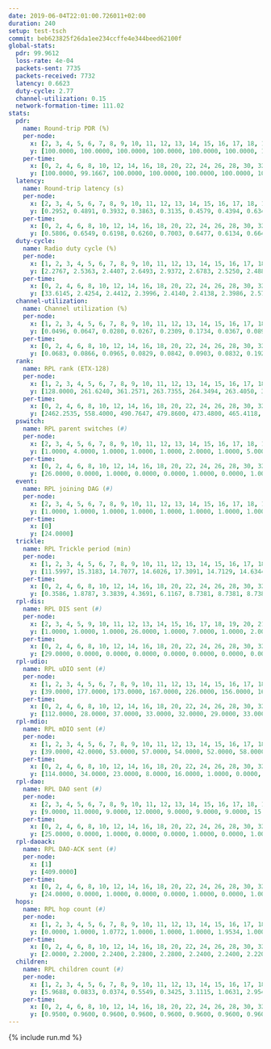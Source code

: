 ```yaml
---
date: 2019-06-04T22:01:00.726011+02:00
duration: 240
setup: test-tsch
commit: beb623825f26da1ee234ccffe4e344beed62100f
global-stats:
  pdr: 99.9612
  loss-rate: 4e-04
  packets-sent: 7735
  packets-received: 7732
  latency: 0.6623
  duty-cycle: 2.77
  channel-utilization: 0.15
  network-formation-time: 111.02
stats:
  pdr:
    name: Round-trip PDR (%)
    per-node:
      x: [2, 3, 4, 5, 6, 7, 8, 9, 10, 11, 12, 13, 14, 15, 16, 17, 18, 19, 20, 21, 22, 23, 24, 25]
      y: [100.0000, 100.0000, 100.0000, 100.0000, 100.0000, 100.0000, 100.0000, 100.0000, 100.0000, 100.0000, 100.0000, 100.0000, 100.0000, 100.0000, 100.0000, 100.0000, 100.0000, 100.0000, 100.0000, 99.3750, 100.0000, 100.0000, 100.0000, 99.6825]
    per-time:
      x: [0, 2, 4, 6, 8, 10, 12, 14, 16, 18, 20, 22, 24, 26, 28, 30, 32, 34, 36, 38, 40, 42, 44, 46, 48, 50, 52, 54, 56, 58, 60, 62, 64, 66, 68, 70, 72, 74, 76, 78, 80, 82, 84, 86, 88, 90, 92, 94, 96, 98, 100, 102, 104, 106, 108, 110, 112, 114, 116, 118, 120, 122, 124, 126, 128, 130]
      y: [100.0000, 99.1667, 100.0000, 100.0000, 100.0000, 100.0000, 100.0000, 100.0000, 100.0000, 100.0000, 100.0000, 100.0000, 100.0000, 100.0000, 100.0000, 100.0000, 100.0000, 100.0000, 99.1667, 100.0000, 100.0000, 100.0000, 100.0000, 100.0000, 100.0000, 100.0000, 100.0000, 100.0000, 100.0000, 100.0000, 100.0000, 100.0000, 100.0000, 100.0000, 100.0000, 100.0000, 100.0000, 100.0000, 100.0000, 100.0000, 100.0000, 100.0000, 100.0000, 100.0000, 100.0000, 99.1667, 100.0000, 100.0000, 100.0000, 100.0000, 100.0000, 100.0000, 100.0000, 100.0000, 100.0000, 100.0000, 100.0000, 100.0000, 100.0000, 100.0000, 100.0000, 100.0000, 100.0000, 100.0000, 100.0000, null]
  latency:
    name: Round-trip latency (s)
    per-node:
      x: [2, 3, 4, 5, 6, 7, 8, 9, 10, 11, 12, 13, 14, 15, 16, 17, 18, 19, 20, 21, 22, 23, 24, 25]
      y: [0.2952, 0.4891, 0.3932, 0.3863, 0.3135, 0.4579, 0.4394, 0.6349, 0.5324, 0.8312, 0.4991, 0.5371, 0.5338, 0.6011, 0.6276, 0.8866, 0.7320, 0.8949, 0.8278, 0.9277, 1.0072, 0.9980, 1.0148, 0.9709]
    per-time:
      x: [0, 2, 4, 6, 8, 10, 12, 14, 16, 18, 20, 22, 24, 26, 28, 30, 32, 34, 36, 38, 40, 42, 44, 46, 48, 50, 52, 54, 56, 58, 60, 62, 64, 66, 68, 70, 72, 74, 76, 78, 80, 82, 84, 86, 88, 90, 92, 94, 96, 98, 100, 102, 104, 106, 108, 110, 112, 114, 116, 118, 120, 122, 124, 126, 128, 130]
      y: [0.5806, 0.6549, 0.6198, 0.6260, 0.7003, 0.6477, 0.6134, 0.6647, 0.6768, 0.6784, 0.6310, 0.6071, 0.6327, 0.6684, 0.6027, 0.6710, 0.6621, 0.6115, 0.6777, 0.6696, 0.6348, 0.6538, 0.6361, 0.6525, 0.6218, 0.5921, 0.6348, 0.6732, 0.6532, 0.6283, 0.6531, 0.6525, 0.5880, 0.6037, 0.6550, 0.6483, 0.6520, 0.6528, 0.6719, 0.5956, 0.6264, 0.6810, 0.7194, 0.6705, 0.5986, 0.5859, 0.5612, 0.6961, 0.6383, 0.7110, 0.7402, 0.6559, 0.6157, 0.6849, 0.7127, 0.6876, 0.6894, 0.7145, 0.6650, 0.8204, 0.9276, 0.8548, 0.7111, 0.7134, 0.7841, null]
  duty-cycle:
    name: Radio duty cycle (%)
    per-node:
      x: [1, 2, 3, 4, 5, 6, 7, 8, 9, 10, 11, 12, 13, 14, 15, 16, 17, 18, 19, 20, 21, 22, 23, 24, 25]
      y: [2.2767, 2.5363, 2.4407, 2.6493, 2.9372, 2.6783, 2.5250, 2.4884, 2.4837, 2.5908, 2.4852, 2.5295, 2.5603, 2.4961, 2.5531, 2.6543, 2.5920, 2.6909, 2.7681, 2.6443, 2.6920, 2.6834, 2.7164, 2.8547, 2.8805]
    per-time:
      x: [0, 2, 4, 6, 8, 10, 12, 14, 16, 18, 20, 22, 24, 26, 28, 30, 32, 34, 36, 38, 40, 42, 44, 46, 48, 50, 52, 54, 56, 58, 60, 62, 64, 66, 68, 70, 72, 74, 76, 78, 80, 82, 84, 86, 88, 90, 92, 94, 96, 98, 100, 102, 104, 106, 108, 110, 112, 114, 116, 118, 120, 122, 124, 126, 128, 130, 132, 134, 136, 138, 140, 142, 144, 146, 148, 150, 152, 154, 156, 158, 160, 162, 164, 166, 168, 170, 172, 174, 176, 178, 180, 182, 184, 186, 188, 190, 192, 194, 196, 198, 200, 202, 204, 206, 208, 210, 212, 214, 216, 218, 220, 222, 224, 226, 228, 230, 232, 234, 236, 238, 240]
      y: [33.6145, 2.4254, 2.4412, 2.3996, 2.4140, 2.4138, 2.3986, 2.5707, 2.6651, 2.4836, 5.5163, 2.4559, 2.4116, 2.4036, 2.4293, 2.4122, 2.4107, 2.6479, 2.7260, 2.7563, 2.8667, 2.4065, 2.4162, 2.4090, 2.8717, 2.8069, 2.7711, 2.9302, 2.4207, 2.6846, 2.8135, 2.7958, 3.3771, 2.7087, 2.3943, 2.4045, 2.6905, 2.7182, 2.8380, 2.9126, 2.4087, 2.4199, 2.4073, 2.4301, 2.4081, 2.4015, 2.4108, 2.3895, 2.4124, 2.3962, 2.4224, 2.6543, 2.4774, 2.4337, 2.3978, 2.4093, 2.4084, 2.4217, 2.4136, 2.4000, 2.4168, 2.4241, 2.4199, 2.3965, 2.5393, 2.1619, 2.2502, 2.2737, 2.3374, 2.3713, 2.3679, 2.3992, 2.3520, 2.2802, 2.2685, 2.2785, 2.3204, 2.2915, 2.2708, 2.2649, 2.2659, 2.2560, 2.2610, 2.2619, 2.2636, 2.2611, 2.2679, 2.2647, 2.2582, 2.2631, 2.2615, 2.2687, 2.2647, 2.2607, 2.2586, 2.2636, 2.2619, 2.2598, 2.2571, 2.2611, 2.2671, 2.2631, 2.2648, 2.2597, 2.2631, 2.2660, 2.2577, 2.2625, 2.2600, 2.2658, 2.2641, 2.2559, 2.2624, 2.2578, 2.2635, 2.2559, 2.2653, 2.2596, 2.2596, 2.2627, 2.2651]
  channel-utilization:
    name: Channel utilization (%)
    per-node:
      x: [1, 2, 3, 4, 5, 6, 7, 8, 9, 10, 11, 12, 13, 14, 15, 16, 17, 18, 19, 20, 21, 22, 23, 24, 25]
      y: [0.0496, 0.0647, 0.0280, 0.0267, 0.2309, 0.1734, 0.0367, 0.0895, 0.0282, 0.0275, 0.0295, 0.0280, 0.1321, 0.0379, 0.0658, 0.0526, 0.0319, 0.0617, 0.0323, 0.0442, 0.0281, 0.0320, 0.0281, 0.0263, 0.0268]
    per-time:
      x: [0, 2, 4, 6, 8, 10, 12, 14, 16, 18, 20, 22, 24, 26, 28, 30, 32, 34, 36, 38, 40, 42, 44, 46, 48, 50, 52, 54, 56, 58, 60, 62, 64, 66, 68, 70, 72, 74, 76, 78, 80, 82, 84, 86, 88, 90, 92, 94, 96, 98, 100, 102, 104, 106, 108, 110, 112, 114, 116, 118, 120, 122, 124, 126, 128, 130, 132, 134, 136, 138, 140, 142, 144, 146, 148, 150, 152, 154, 156, 158, 160, 162, 164, 166, 168, 170, 172, 174, 176, 178, 180, 182, 184, 186, 188, 190, 192, 194, 196, 198, 200, 202, 204, 206, 208, 210, 212, 214, 216, 218, 220, 222, 224, 226, 228, 230, 232, 234, 236, 238, 240]
      y: [0.0683, 0.0866, 0.0965, 0.0829, 0.0842, 0.0903, 0.0832, 0.1921, 0.1965, 0.1171, 0.1404, 0.0956, 0.0883, 0.0858, 0.0960, 0.0882, 0.0874, 0.2126, 0.2274, 0.2407, 0.2870, 0.0866, 0.0893, 0.0867, 0.3043, 0.2534, 0.2474, 0.3288, 0.0932, 0.2340, 0.2752, 0.2566, 0.2522, 0.2294, 0.0807, 0.0856, 0.2422, 0.2243, 0.2855, 0.3061, 0.0855, 0.0900, 0.0877, 0.0958, 0.0864, 0.0842, 0.0879, 0.0775, 0.0879, 0.0805, 0.0932, 0.2159, 0.1395, 0.0751, 0.0834, 0.0876, 0.0877, 0.0922, 0.0883, 0.0825, 0.0907, 0.0948, 0.0933, 0.0835, 0.1882, 0.0155, 0.0226, 0.0172, 0.0372, 0.0485, 0.0487, 0.0620, 0.0415, 0.0226, 0.0199, 0.0245, 0.0324, 0.0281, 0.0205, 0.0178, 0.0200, 0.0180, 0.0193, 0.0183, 0.0185, 0.0195, 0.0223, 0.0205, 0.0187, 0.0201, 0.0197, 0.0224, 0.0202, 0.0185, 0.0185, 0.0202, 0.0191, 0.0195, 0.0176, 0.0196, 0.0217, 0.0189, 0.0212, 0.0181, 0.0205, 0.0216, 0.0184, 0.0181, 0.0190, 0.0216, 0.0207, 0.0173, 0.0190, 0.0184, 0.0208, 0.0177, 0.0194, 0.0187, 0.0186, 0.0200, 0.0200]
  rank:
    name: RPL rank (ETX-128)
    per-node:
      x: [1, 2, 3, 4, 5, 6, 7, 8, 9, 10, 11, 12, 13, 14, 15, 16, 17, 18, 19, 20, 21, 22, 23, 24, 25]
      y: [128.0000, 261.6240, 361.2571, 263.7355, 264.3494, 263.4050, 362.7160, 315.9339, 704.9231, 5111.6079, 730.5755, 924.3373, 402.0244, 744.0816, 488.7967, 477.5813, 3284.1069, 820.9633, 545.2149, 868.3918, 2179.5195, 2171.2392, 721.0000, 698.9508, 693.4000]
    per-time:
      x: [0, 2, 4, 6, 8, 10, 12, 14, 16, 18, 20, 22, 24, 26, 28, 30, 32, 34, 36, 38, 40, 42, 44, 46, 48, 50, 52, 54, 56, 58, 60, 62, 64, 66, 68, 70, 72, 74, 76, 78, 80, 82, 84, 86, 88, 90, 92, 94, 96, 98, 100, 102, 104, 106, 108, 110, 112, 114, 116, 118, 120, 122, 124, 126, 128, 130, 132, 134, 136, 138, 140, 142, 144, 146, 148, 150, 152, 154, 156, 158, 160, 162, 164, 166, 168, 170, 172, 174, 176, 178, 180, 182, 184, 186, 188, 190, 192, 194, 196, 198, 200, 202, 204, 206, 208, 210, 212, 214, 216, 218, 220, 222, 224, 226, 228, 230, 232, 234, 236, 238, 240]
      y: [2462.2535, 558.4000, 490.7647, 479.8600, 473.4800, 465.4118, 463.8800, 466.6667, 306.5040, 293.3558, 277.3148, 299.4160, 461.6863, 459.4200, 469.9800, 477.9000, 479.0000, 295.3333, 280.8725, 279.9393, 292.1385, 453.0200, 455.7400, 455.7000, 300.3623, 280.8510, 276.7500, 293.7049, 453.6000, 452.6000, 299.4289, 277.7039, 275.0624, 298.2188, 442.8000, 443.1800, 444.5000, 281.0231, 279.3939, 283.1714, 331.7519, 447.8600, 449.6200, 445.0784, 449.9608, 447.5600, 443.7000, 444.4600, 449.3200, 446.9200, 447.9412, 452.5200, 292.9124, 275.8785, 283.7414, 398.8684, 473.5098, 470.3800, 479.7400, 483.5600, 494.5556, 478.2600, 482.6604, 469.4902, 466.7308, 195.8142, 939.8750, 780.5948, 748.1113, 10627.9531, 11315.1061, 9678.9155, 1735.4906, 489.8800, 489.8200, 2847.7636, 1669.6909, 484.4906, 471.5600, 471.0800, 470.5200, 470.8400, 467.0784, 464.5600, 466.9000, 465.2941, 462.1569, 462.9400, 460.9412, 459.6863, 458.1000, 456.9608, 455.9800, 455.4000, 453.5294, 451.2308, 445.1800, 442.9400, 442.6800, 441.4200, 441.5000, 441.6078, 435.8200, 440.0588, 436.7000, 435.8000, 435.4200, 435.0200, 438.2353, 435.8654, 432.2549, 426.7800, 426.8400, 426.1600, 425.8200, 425.4400, 425.0600, 424.7800, 424.1000, 422.9800, 421.7200]
  pswitch:
    name: RPL parent switches (#)
    per-node:
      x: [2, 3, 4, 5, 6, 7, 8, 9, 10, 11, 12, 13, 14, 15, 16, 17, 18, 19, 20, 21, 22, 23, 24, 25]
      y: [1.0000, 4.0000, 1.0000, 1.0000, 1.0000, 2.0000, 1.0000, 5.0000, 22.0000, 3.0000, 6.0000, 5.0000, 3.0000, 5.0000, 5.0000, 13.0000, 4.0000, 2.0000, 3.0000, 11.0000, 11.0000, 5.0000, 4.0000, 5.0000]
    per-time:
      x: [0, 2, 4, 6, 8, 10, 12, 14, 16, 18, 20, 22, 24, 26, 28, 30, 32, 34, 36, 38, 40, 42, 44, 46, 48, 50, 52, 54, 56, 58, 60, 62, 64, 66, 68, 70, 72, 74, 76, 78, 80, 82, 84, 86, 88, 90, 92, 94, 96, 98, 100, 102, 104, 106, 108, 110, 112, 114, 116, 118, 120, 122, 124, 126, 128, 130, 132, 134, 136, 138, 140, 142, 144, 146, 148, 150, 152, 154, 156, 158, 160, 162, 164, 166, 168, 170, 172, 174, 176, 178, 180, 182, 184, 186, 188, 190, 192, 194, 196, 198, 200, 202, 204, 206, 208, 210, 212, 214, 216, 218, 220]
      y: [26.0000, 0.0000, 1.0000, 0.0000, 0.0000, 1.0000, 0.0000, 1.0000, 0.0000, 0.0000, 0.0000, 0.0000, 1.0000, 0.0000, 0.0000, 0.0000, 1.0000, 0.0000, 0.0000, 3.0000, 1.0000, 0.0000, 0.0000, 0.0000, 0.0000, 0.0000, 1.0000, 0.0000, 0.0000, 0.0000, 0.0000, 0.0000, 1.0000, 1.0000, 0.0000, 0.0000, 0.0000, 0.0000, 1.0000, 0.0000, 1.0000, 0.0000, 0.0000, 1.0000, 1.0000, 0.0000, 0.0000, 0.0000, 0.0000, 0.0000, 1.0000, 0.0000, 0.0000, 0.0000, 0.0000, 2.0000, 1.0000, 0.0000, 0.0000, 0.0000, 4.0000, 0.0000, 3.0000, 1.0000, 2.0000, 1.0000, 3.0000, 2.0000, 6.0000, 7.0000, 8.0000, 13.0000, 2.0000, 0.0000, 0.0000, 3.0000, 4.0000, 3.0000, 0.0000, 0.0000, 0.0000, 0.0000, 1.0000, 0.0000, 0.0000, 1.0000, 1.0000, 0.0000, 1.0000, 1.0000, 0.0000, 1.0000, 0.0000, 0.0000, 1.0000, 2.0000, 0.0000, 0.0000, 0.0000, 0.0000, 0.0000, 1.0000, 0.0000, 1.0000, 0.0000, 0.0000, 0.0000, 0.0000, 1.0000, 2.0000, 1.0000]
  event:
    name: RPL joining DAG (#)
    per-node:
      x: [2, 3, 4, 5, 6, 7, 8, 9, 10, 11, 12, 13, 14, 15, 16, 17, 18, 19, 20, 21, 22, 23, 24, 25]
      y: [1.0000, 1.0000, 1.0000, 1.0000, 1.0000, 1.0000, 1.0000, 1.0000, 1.0000, 1.0000, 1.0000, 1.0000, 1.0000, 1.0000, 1.0000, 1.0000, 1.0000, 1.0000, 1.0000, 1.0000, 1.0000, 1.0000, 1.0000, 1.0000]
    per-time:
      x: [0]
      y: [24.0000]
  trickle:
    name: RPL Trickle period (min)
    per-node:
      x: [1, 2, 3, 4, 5, 6, 7, 8, 9, 10, 11, 12, 13, 14, 15, 16, 17, 18, 19, 20, 21, 22, 23, 24, 25]
      y: [11.5997, 15.3183, 14.7077, 14.6026, 17.3091, 14.7129, 14.6344, 14.6235, 14.3852, 15.3057, 14.9953, 14.3908, 14.6759, 14.4993, 14.6293, 15.2160, 13.6179, 14.7506, 14.8598, 15.1435, 14.6176, 15.6823, 15.5606, 15.5158, 15.5149]
    per-time:
      x: [0, 2, 4, 6, 8, 10, 12, 14, 16, 18, 20, 22, 24, 26, 28, 30, 32, 34, 36, 38, 40, 42, 44, 46, 48, 50, 52, 54, 56, 58, 60, 62, 64, 66, 68, 70, 72, 74, 76, 78, 80, 82, 84, 86, 88, 90, 92, 94, 96, 98, 100, 102, 104, 106, 108, 110, 112, 114, 116, 118, 120, 122, 124, 126, 128, 130, 132, 134, 136, 138, 140, 142, 144, 146, 148, 150, 152, 154, 156, 158, 160, 162, 164, 166, 168, 170, 172, 174, 176, 178, 180, 182, 184, 186, 188, 190, 192, 194, 196, 198, 200, 202, 204, 206, 208, 210, 212, 214, 216, 218, 220, 222, 224, 226, 228, 230, 232, 234, 236, 238, 240]
      y: [0.3586, 1.8787, 3.3839, 4.3691, 6.1167, 8.7381, 8.7381, 8.7381, 13.9344, 17.4435, 17.4763, 17.4763, 17.4763, 17.4763, 17.4763, 17.4763, 17.4763, 17.4763, 17.4763, 17.4763, 17.4763, 17.4763, 17.4763, 17.4763, 17.4763, 17.4763, 17.4763, 17.4763, 17.4763, 17.4763, 17.4763, 17.4763, 17.4763, 17.4763, 17.4763, 17.4763, 17.4763, 17.4763, 17.4763, 17.4763, 17.4763, 17.4763, 17.4763, 17.4763, 17.4763, 17.4763, 17.4763, 17.4763, 17.4763, 17.4763, 17.4763, 17.4763, 17.4763, 17.4763, 17.4763, 17.4763, 17.4763, 17.4763, 17.4763, 17.4763, 17.4763, 17.4763, 17.4763, 17.4763, 17.4763, 17.4763, 17.4763, 15.5247, 1.6095, 4.6336, 5.9754, 2.2057, 1.4542, 2.6870, 4.1943, 5.3223, 3.3066, 5.0079, 6.2041, 6.8157, 8.2138, 12.2334, 12.1649, 12.2334, 14.3305, 17.4763, 17.4763, 17.4763, 17.4763, 17.4763, 17.4763, 17.4763, 17.4763, 17.4763, 17.4763, 17.4763, 17.4763, 17.4763, 17.4763, 17.4763, 17.4763, 17.4763, 17.4763, 17.4763, 17.4763, 17.4763, 17.4763, 17.4763, 17.4763, 17.4763, 17.4763, 17.4763, 17.4763, 17.4763, 17.4763, 17.4763, 17.4763, 17.4763, 17.4763, 17.4763, 17.4763]
  rpl-dis:
    name: RPL DIS sent (#)
    per-node:
      x: [2, 3, 4, 5, 9, 10, 11, 12, 13, 14, 15, 16, 17, 18, 19, 20, 21, 22, 23, 24, 25]
      y: [1.0000, 1.0000, 1.0000, 26.0000, 1.0000, 7.0000, 1.0000, 2.0000, 1.0000, 2.0000, 1.0000, 2.0000, 3.0000, 2.0000, 2.0000, 2.0000, 2.0000, 3.0000, 2.0000, 3.0000, 2.0000]
    per-time:
      x: [0, 2, 4, 6, 8, 10, 12, 14, 16, 18, 20, 22, 24, 26, 28, 30, 32, 34, 36, 38, 40, 42, 44, 46, 48, 50, 52, 54, 56, 58, 60, 62, 64, 66, 68, 70, 72, 74, 76, 78, 80, 82, 84, 86, 88, 90, 92, 94, 96, 98, 100, 102, 104, 106, 108, 110, 112, 114, 116, 118, 120, 122, 124, 126, 128, 130, 132, 134, 136, 138, 140, 142, 144, 146, 148, 150, 152]
      y: [29.0000, 0.0000, 0.0000, 0.0000, 0.0000, 0.0000, 0.0000, 0.0000, 0.0000, 1.0000, 1.0000, 0.0000, 0.0000, 0.0000, 0.0000, 0.0000, 0.0000, 0.0000, 3.0000, 2.0000, 1.0000, 0.0000, 0.0000, 0.0000, 1.0000, 1.0000, 0.0000, 2.0000, 0.0000, 0.0000, 1.0000, 0.0000, 2.0000, 1.0000, 0.0000, 0.0000, 0.0000, 2.0000, 2.0000, 2.0000, 1.0000, 0.0000, 0.0000, 0.0000, 0.0000, 0.0000, 0.0000, 0.0000, 0.0000, 0.0000, 0.0000, 0.0000, 0.0000, 1.0000, 2.0000, 0.0000, 0.0000, 0.0000, 0.0000, 0.0000, 0.0000, 0.0000, 0.0000, 0.0000, 0.0000, 0.0000, 0.0000, 1.0000, 2.0000, 3.0000, 3.0000, 1.0000, 1.0000, 0.0000, 0.0000, 0.0000, 1.0000]
  rpl-udio:
    name: RPL uDIO sent (#)
    per-node:
      x: [1, 2, 3, 4, 5, 6, 7, 8, 9, 10, 11, 12, 13, 14, 15, 16, 17, 18, 19, 20, 21, 22, 23, 24, 25]
      y: [39.0000, 177.0000, 173.0000, 167.0000, 226.0000, 156.0000, 169.0000, 156.0000, 173.0000, 188.0000, 171.0000, 174.0000, 170.0000, 177.0000, 167.0000, 175.0000, 185.0000, 172.0000, 174.0000, 174.0000, 179.0000, 173.0000, 176.0000, 177.0000, 171.0000]
    per-time:
      x: [0, 2, 4, 6, 8, 10, 12, 14, 16, 18, 20, 22, 24, 26, 28, 30, 32, 34, 36, 38, 40, 42, 44, 46, 48, 50, 52, 54, 56, 58, 60, 62, 64, 66, 68, 70, 72, 74, 76, 78, 80, 82, 84, 86, 88, 90, 92, 94, 96, 98, 100, 102, 104, 106, 108, 110, 112, 114, 116, 118, 120, 122, 124, 126, 128, 130, 132, 134, 136, 138, 140, 142, 144, 146, 148, 150, 152, 154, 156, 158, 160, 162, 164, 166, 168, 170, 172, 174, 176, 178, 180, 182, 184, 186, 188, 190, 192, 194, 196, 198, 200, 202, 204, 206, 208, 210, 212, 214, 216, 218, 220, 222, 224, 226, 228, 230, 232, 234, 236, 238, 240]
      y: [112.0000, 28.0000, 37.0000, 33.0000, 32.0000, 29.0000, 33.0000, 36.0000, 42.0000, 37.0000, 33.0000, 35.0000, 31.0000, 33.0000, 30.0000, 38.0000, 34.0000, 46.0000, 35.0000, 30.0000, 30.0000, 27.0000, 29.0000, 38.0000, 42.0000, 32.0000, 38.0000, 27.0000, 32.0000, 33.0000, 43.0000, 32.0000, 37.0000, 32.0000, 30.0000, 34.0000, 33.0000, 40.0000, 45.0000, 31.0000, 32.0000, 36.0000, 27.0000, 30.0000, 30.0000, 32.0000, 36.0000, 32.0000, 35.0000, 30.0000, 26.0000, 31.0000, 46.0000, 38.0000, 36.0000, 36.0000, 32.0000, 32.0000, 30.0000, 25.0000, 34.0000, 35.0000, 30.0000, 32.0000, 30.0000, 34.0000, 31.0000, 33.0000, 46.0000, 46.0000, 42.0000, 43.0000, 39.0000, 36.0000, 31.0000, 36.0000, 41.0000, 37.0000, 31.0000, 31.0000, 36.0000, 37.0000, 39.0000, 32.0000, 35.0000, 35.0000, 37.0000, 32.0000, 32.0000, 34.0000, 41.0000, 36.0000, 34.0000, 31.0000, 34.0000, 34.0000, 43.0000, 38.0000, 34.0000, 35.0000, 36.0000, 33.0000, 35.0000, 32.0000, 33.0000, 38.0000, 29.0000, 39.0000, 34.0000, 38.0000, 34.0000, 33.0000, 40.0000, 33.0000, 33.0000, 34.0000, 30.0000, 36.0000, 33.0000, 37.0000, 21.0000]
  rpl-mdio:
    name: RPL mDIO sent (#)
    per-node:
      x: [1, 2, 3, 4, 5, 6, 7, 8, 9, 10, 11, 12, 13, 14, 15, 16, 17, 18, 19, 20, 21, 22, 23, 24, 25]
      y: [39.0000, 42.0000, 53.0000, 57.0000, 54.0000, 52.0000, 58.0000, 56.0000, 62.0000, 37.0000, 50.0000, 55.0000, 51.0000, 58.0000, 62.0000, 45.0000, 46.0000, 48.0000, 46.0000, 43.0000, 35.0000, 31.0000, 32.0000, 32.0000, 32.0000]
    per-time:
      x: [0, 2, 4, 6, 8, 10, 12, 14, 16, 18, 20, 22, 24, 26, 28, 30, 32, 34, 36, 38, 40, 42, 44, 46, 48, 50, 52, 54, 56, 58, 60, 62, 64, 66, 68, 70, 72, 74, 76, 78, 80, 82, 84, 86, 88, 90, 92, 94, 96, 98, 100, 102, 104, 106, 108, 110, 112, 114, 116, 118, 120, 122, 124, 126, 128, 130, 132, 134, 136, 138, 140, 142, 144, 146, 148, 150, 152, 154, 156, 158, 160, 162, 164, 166, 168, 170, 172, 174, 176, 178, 180, 182, 184, 186, 188, 190, 192, 194, 196, 198, 200, 202, 204, 206, 208, 210, 212, 214, 216, 218, 220, 222, 224, 226, 228, 230, 232, 234, 236, 238]
      y: [114.0000, 34.0000, 23.0000, 8.0000, 16.0000, 1.0000, 0.0000, 13.0000, 12.0000, 0.0000, 0.0000, 0.0000, 0.0000, 2.0000, 5.0000, 7.0000, 7.0000, 5.0000, 0.0000, 0.0000, 0.0000, 0.0000, 4.0000, 4.0000, 5.0000, 9.0000, 3.0000, 0.0000, 0.0000, 0.0000, 2.0000, 6.0000, 9.0000, 6.0000, 1.0000, 1.0000, 0.0000, 1.0000, 0.0000, 2.0000, 3.0000, 14.0000, 1.0000, 3.0000, 2.0000, 0.0000, 0.0000, 0.0000, 3.0000, 7.0000, 4.0000, 7.0000, 4.0000, 0.0000, 0.0000, 0.0000, 0.0000, 7.0000, 4.0000, 7.0000, 4.0000, 3.0000, 0.0000, 0.0000, 0.0000, 1.0000, 6.0000, 31.0000, 88.0000, 116.0000, 81.0000, 102.0000, 91.0000, 23.0000, 13.0000, 12.0000, 71.0000, 18.0000, 13.0000, 14.0000, 7.0000, 1.0000, 2.0000, 5.0000, 8.0000, 2.0000, 3.0000, 3.0000, 1.0000, 2.0000, 3.0000, 3.0000, 5.0000, 3.0000, 1.0000, 3.0000, 6.0000, 0.0000, 2.0000, 1.0000, 3.0000, 9.0000, 1.0000, 2.0000, 6.0000, 0.0000, 4.0000, 5.0000, 2.0000, 3.0000, 3.0000, 0.0000, 4.0000, 0.0000, 4.0000, 1.0000, 6.0000, 3.0000, 4.0000, 2.0000]
  rpl-dao:
    name: RPL DAO sent (#)
    per-node:
      x: [2, 3, 4, 5, 6, 7, 8, 9, 10, 11, 12, 13, 14, 15, 16, 17, 18, 19, 20, 21, 22, 23, 24, 25]
      y: [9.0000, 11.0000, 9.0000, 12.0000, 9.0000, 9.0000, 9.0000, 15.0000, 87.0000, 11.0000, 20.0000, 10.0000, 14.0000, 12.0000, 10.0000, 51.0000, 10.0000, 10.0000, 15.0000, 38.0000, 36.0000, 11.0000, 11.0000, 11.0000]
    per-time:
      x: [0, 2, 4, 6, 8, 10, 12, 14, 16, 18, 20, 22, 24, 26, 28, 30, 32, 34, 36, 38, 40, 42, 44, 46, 48, 50, 52, 54, 56, 58, 60, 62, 64, 66, 68, 70, 72, 74, 76, 78, 80, 82, 84, 86, 88, 90, 92, 94, 96, 98, 100, 102, 104, 106, 108, 110, 112, 114, 116, 118, 120, 122, 124, 126, 128, 130, 132, 134, 136, 138, 140, 142, 144, 146, 148, 150, 152, 154, 156, 158, 160, 162, 164, 166, 168, 170, 172, 174, 176, 178, 180, 182, 184, 186, 188, 190, 192, 194, 196, 198, 200, 202, 204, 206, 208, 210, 212, 214, 216, 218, 220, 222, 224, 226, 228, 230, 232, 234, 236, 238]
      y: [25.0000, 0.0000, 1.0000, 0.0000, 0.0000, 1.0000, 0.0000, 1.0000, 1.0000, 0.0000, 0.0000, 0.0000, 1.0000, 0.0000, 20.0000, 0.0000, 2.0000, 1.0000, 0.0000, 4.0000, 1.0000, 1.0000, 0.0000, 0.0000, 1.0000, 0.0000, 2.0000, 0.0000, 10.0000, 4.0000, 2.0000, 1.0000, 1.0000, 3.0000, 0.0000, 0.0000, 1.0000, 1.0000, 1.0000, 0.0000, 3.0000, 0.0000, 6.0000, 7.0000, 1.0000, 1.0000, 1.0000, 2.0000, 1.0000, 0.0000, 2.0000, 1.0000, 2.0000, 0.0000, 1.0000, 5.0000, 4.0000, 8.0000, 1.0000, 1.0000, 5.0000, 1.0000, 3.0000, 1.0000, 3.0000, 4.0000, 14.0000, 13.0000, 25.0000, 35.0000, 41.0000, 55.0000, 5.0000, 1.0000, 1.0000, 11.0000, 9.0000, 5.0000, 1.0000, 0.0000, 0.0000, 1.0000, 1.0000, 0.0000, 0.0000, 6.0000, 5.0000, 1.0000, 2.0000, 1.0000, 2.0000, 5.0000, 1.0000, 0.0000, 1.0000, 3.0000, 1.0000, 0.0000, 0.0000, 4.0000, 5.0000, 1.0000, 2.0000, 2.0000, 1.0000, 4.0000, 1.0000, 0.0000, 1.0000, 4.0000, 4.0000, 0.0000, 0.0000, 4.0000, 2.0000, 1.0000, 2.0000, 1.0000, 2.0000, 3.0000]
  rpl-daoack:
    name: RPL DAO-ACK sent (#)
    per-node:
      x: [1]
      y: [409.0000]
    per-time:
      x: [0, 2, 4, 6, 8, 10, 12, 14, 16, 18, 20, 22, 24, 26, 28, 30, 32, 34, 36, 38, 40, 42, 44, 46, 48, 50, 52, 54, 56, 58, 60, 62, 64, 66, 68, 70, 72, 74, 76, 78, 80, 82, 84, 86, 88, 90, 92, 94, 96, 98, 100, 102, 104, 106, 108, 110, 112, 114, 116, 118, 120, 122, 124, 126, 128, 130, 132, 134, 136, 138, 140, 142, 144, 146, 148, 150, 152, 154, 156, 158, 160, 162, 164, 166, 168, 170, 172, 174, 176, 178, 180, 182, 184, 186, 188, 190, 192, 194, 196, 198, 200, 202, 204, 206, 208, 210, 212, 214, 216, 218, 220, 222, 224, 226, 228, 230, 232, 234, 236, 238]
      y: [24.0000, 0.0000, 1.0000, 0.0000, 0.0000, 1.0000, 0.0000, 1.0000, 1.0000, 0.0000, 0.0000, 0.0000, 1.0000, 0.0000, 19.0000, 0.0000, 2.0000, 1.0000, 0.0000, 4.0000, 1.0000, 1.0000, 0.0000, 0.0000, 1.0000, 0.0000, 2.0000, 0.0000, 10.0000, 4.0000, 2.0000, 1.0000, 1.0000, 3.0000, 0.0000, 0.0000, 1.0000, 1.0000, 1.0000, 0.0000, 3.0000, 0.0000, 6.0000, 7.0000, 1.0000, 1.0000, 1.0000, 2.0000, 1.0000, 0.0000, 2.0000, 1.0000, 2.0000, 0.0000, 1.0000, 4.0000, 4.0000, 8.0000, 1.0000, 1.0000, 5.0000, 1.0000, 3.0000, 1.0000, 3.0000, 0.0000, 9.0000, 6.0000, 16.0000, 36.0000, 41.0000, 51.0000, 5.0000, 1.0000, 1.0000, 11.0000, 9.0000, 5.0000, 1.0000, 0.0000, 0.0000, 1.0000, 1.0000, 0.0000, 0.0000, 6.0000, 5.0000, 1.0000, 2.0000, 1.0000, 2.0000, 5.0000, 1.0000, 0.0000, 1.0000, 3.0000, 1.0000, 0.0000, 0.0000, 4.0000, 5.0000, 1.0000, 2.0000, 2.0000, 1.0000, 4.0000, 1.0000, 0.0000, 1.0000, 4.0000, 4.0000, 0.0000, 0.0000, 4.0000, 2.0000, 1.0000, 2.0000, 1.0000, 2.0000, 3.0000]
  hops:
    name: RPL hop count (#)
    per-node:
      x: [1, 2, 3, 4, 5, 6, 7, 8, 9, 10, 11, 12, 13, 14, 15, 16, 17, 18, 19, 20, 21, 22, 23, 24, 25]
      y: [0.0000, 1.0000, 1.0772, 1.0000, 1.0000, 1.0000, 1.9534, 1.0000, 2.0067, 2.0594, 2.0000, 2.0000, 2.0000, 2.0000, 2.9167, 2.8921, 2.9638, 3.0000, 3.0000, 3.0196, 3.9528, 3.8952, 4.0061, 4.0000, 4.0000]
    per-time:
      x: [0, 2, 4, 6, 8, 10, 12, 14, 16, 18, 20, 22, 24, 26, 28, 30, 32, 34, 36, 38, 40, 42, 44, 46, 48, 50, 52, 54, 56, 58, 60, 62, 64, 66, 68, 70, 72, 74, 76, 78, 80, 82, 84, 86, 88, 90, 92, 94, 96, 98, 100, 102, 104, 106, 108, 110, 112, 114, 116, 118, 120, 122, 124, 126, 128, 130, 132, 134, 136, 138, 140, 142, 144, 146, 148, 150, 152, 154, 156, 158, 160, 162, 164, 166, 168, 170, 172, 174, 176, 178, 180, 182, 184, 186, 188, 190, 192, 194, 196, 198, 200, 202, 204, 206, 208, 210, 212, 214, 216, 218, 220, 222, 224, 226, 228, 230, 232, 234, 236, 238, 240]
      y: [2.0000, 2.2000, 2.2400, 2.2800, 2.2800, 2.2400, 2.2400, 2.2200, 2.2000, 2.2000, 2.2000, 2.2000, 2.2000, 2.2000, 2.2000, 2.2000, 2.2000, 2.2000, 2.2000, 2.2000, 2.2000, 2.2000, 2.2000, 2.2000, 2.2000, 2.2000, 2.2000, 2.2000, 2.2000, 2.2000, 2.2000, 2.2000, 2.2000, 2.2000, 2.2000, 2.2000, 2.2000, 2.2000, 2.2000, 2.3200, 2.3000, 2.2800, 2.2800, 2.2800, 2.2800, 2.2800, 2.2800, 2.2800, 2.2800, 2.2800, 2.2800, 2.2800, 2.2800, 2.2800, 2.2800, 2.2800, 2.2800, 2.2800, 2.2800, 2.2800, 2.2800, 2.3200, 2.3200, 2.3200, 2.3200, 2.3200, 2.3320, 2.3200, 2.3199, 2.2800, 2.2800, 2.2800, 2.3400, 2.3600, 2.3600, 2.3600, 2.3800, 2.3600, 2.3600, 2.3600, 2.3600, 2.3600, 2.2800, 2.2800, 2.2800, 2.3400, 2.3600, 2.3600, 2.3600, 2.3600, 2.3400, 2.2800, 2.2800, 2.2800, 2.2400, 2.1800, 2.1600, 2.1600, 2.1600, 2.1600, 2.1600, 2.1400, 2.1200, 2.1200, 2.1200, 2.1200, 2.1200, 2.1200, 2.1200, 2.1200, 2.0800, 2.0800, 2.0800, 2.0800, 2.0800, 2.0800, 2.0800, 2.0800, 2.0800, 2.0800, null]
  children:
    name: RPL children count (#)
    per-node:
      x: [1, 2, 3, 4, 5, 6, 7, 8, 9, 10, 11, 12, 13, 14, 15, 16, 17, 18, 19, 20, 21, 22, 23, 24, 25]
      y: [5.9688, 0.0833, 0.0374, 0.5549, 0.3425, 3.1115, 1.0631, 2.9547, 0.0000, 0.0000, 0.0000, 0.0000, 3.8805, 0.8971, 1.0043, 0.1324, 0.0086, 0.2692, 1.8105, 1.8492, 0.0000, 0.0288, 0.0000, 0.0000, 0.0000]
    per-time:
      x: [0, 2, 4, 6, 8, 10, 12, 14, 16, 18, 20, 22, 24, 26, 28, 30, 32, 34, 36, 38, 40, 42, 44, 46, 48, 50, 52, 54, 56, 58, 60, 62, 64, 66, 68, 70, 72, 74, 76, 78, 80, 82, 84, 86, 88, 90, 92, 94, 96, 98, 100, 102, 104, 106, 108, 110, 112, 114, 116, 118, 120, 122, 124, 126, 128, 130, 132, 134, 136, 138, 140, 142, 144, 146, 148, 150, 152, 154, 156, 158, 160, 162, 164, 166, 168, 170, 172, 174, 176, 178, 180, 182, 184, 186, 188, 190, 192, 194, 196, 198, 200, 202, 204, 206, 208, 210, 212, 214, 216, 218, 220, 222, 224, 226, 228, 230, 232, 234, 236, 238, 240]
      y: [0.9500, 0.9600, 0.9600, 0.9600, 0.9600, 0.9600, 0.9600, 0.9600, 0.9600, 0.9600, 0.9600, 0.9600, 0.9600, 0.9600, 0.9600, 0.9600, 0.9600, 0.9600, 0.9600, 0.9600, 0.9600, 0.9600, 0.9600, 0.9600, 0.9600, 0.9600, 0.9600, 0.9600, 0.9600, 0.9600, 0.9600, 0.9600, 0.9600, 0.9600, 0.9600, 0.9600, 0.9600, 0.9600, 0.9600, 0.9600, 0.9600, 0.9600, 0.9600, 0.9600, 0.9600, 0.9600, 0.9600, 0.9600, 0.9600, 0.9600, 0.9600, 0.9600, 0.9600, 0.9600, 0.9600, 0.9600, 0.9600, 0.9600, 0.9600, 0.9600, 0.9600, 0.9600, 0.9600, 0.9600, 0.9600, 0.9600, 0.9600, 0.9600, 0.9600, 0.9600, 0.9600, 0.9600, 0.9600, 0.9600, 0.9600, 0.9600, 0.9600, 0.9600, 0.9600, 0.9600, 0.9600, 0.9600, 0.9600, 0.9600, 0.9600, 0.9600, 0.9600, 0.9600, 0.9600, 0.9600, 0.9600, 0.9600, 0.9600, 0.9600, 0.9600, 0.9600, 0.9600, 0.9600, 0.9600, 0.9600, 0.9600, 0.9600, 0.9600, 0.9600, 0.9600, 0.9600, 0.9600, 0.9600, 0.9600, 0.9600, 0.9600, 0.9600, 0.9600, 0.9600, 0.9600, 0.9600, 0.9600, 0.9600, 0.9600, 0.9600, null]
---
```


{% include run.md %}

